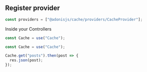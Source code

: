 ## Register provider

```js
const providers = ["@adonisjs/cache/providers/CacheProvider"];
```

Inside your Controllers

```js
const Cache = use("Cache");
```

```javascript
const Cache = use("Cache");

Cache.get("posts").then(post => {
  res.json(post);
});
```
